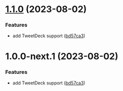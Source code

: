 # [1.1.0](https://github.com/slikts/riptwitter/compare/v1.0.0...v1.1.0) (2023-08-02)


### Features

* add TweetDeck support ([bd57ca3](https://github.com/slikts/riptwitter/commit/bd57ca39d583b7efbab6a34e01d887cf2f6e3cdf))

# 1.0.0-next.1 (2023-08-02)


### Features

* add TweetDeck support ([bd57ca3](https://github.com/slikts/riptwitter/commit/bd57ca39d583b7efbab6a34e01d887cf2f6e3cdf))

